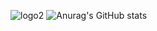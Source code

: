 ![logo2](https://user-images.githubusercontent.com/58743588/113207140-2af6bf00-9268-11eb-9aad-368d88e8cb7c.gif)
![Anurag's GitHub stats](https://github-readme-stats.vercel.app/api?username=joshclone&show_icons=true&theme=dark)
